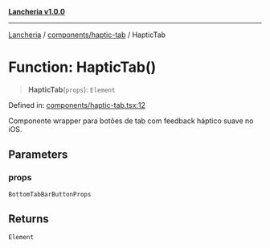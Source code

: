 [**Lancheria v1.0.0**](../../../README.md)

***

[Lancheria](../../../README.md) / [components/haptic-tab](../README.md) / HapticTab

# Function: HapticTab()

> **HapticTab**(`props`): `Element`

Defined in: [components/haptic-tab.tsx:12](https://github.com/eudavidreis-odev/lancheria/blob/documentacao_inicial/components/haptic-tab.tsx#L12)

Componente wrapper para botões de tab com feedback háptico suave no iOS.

## Parameters

### props

`BottomTabBarButtonProps`

## Returns

`Element`
